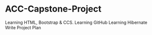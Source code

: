 ACC-Capstone-Project
====================
Learning HTML, Bootstrap & CCS.
Learning GitHub
Learning Hibernate
Write Project Plan
